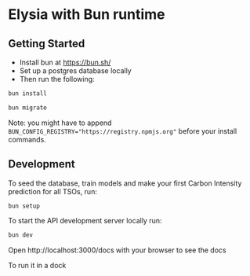 # Elysia with Bun runtime

## Getting Started

- Install bun at https://bun.sh/
- Set up a postgres database locally
- Then run the following:

```bash
bun install

bun migrate
```

Note: you might have to append `BUN_CONFIG_REGISTRY="https://registry.npmjs.org"` before your install commands.

## Development

To seed the database, train models and make your first Carbon Intensity prediction for all TSOs, run:

```bash
bun setup
```

To start the API development server locally run:

```bash
bun dev
```

Open http://localhost:3000/docs with your browser to see the docs

To run it in a dock
